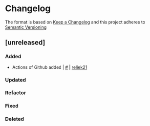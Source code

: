 # Changelog

The format is based on [Keep a Changelog](https://keepachangelog.com/en/1.0.0/) and this project adheres to [Semantic Versioning](https://semver.org/lang/es/)

[comment]: <> (do not remove the unreleased section)

## [unreleased]

### Added

- Actions of Github added | [#](https://github.com/reliek21/epicticker-mobile-app/pull) | [reliek21](https://github.com/reliek21)

### Updated

### Refactor

### Fixed

### Deleted

